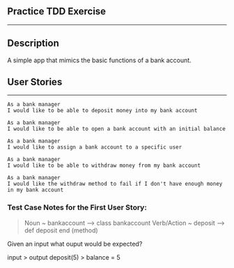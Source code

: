 Practice TDD Exercise
-----
-----
Description
------
A simple app that mimics the basic functions of a bank account.

User Stories
-----
-----
```
As a bank manager
I would like to be able to deposit money into my bank account

As a bank manager
I would like to be able to open a bank account with an initial balance

As a bank manager
I would like to assign a bank account to a specific user

As a bank manager
I would like to be able to withdraw money from my bank account

As a bank manager
I would like the withdraw method to fail if I don't have enough money in my bank account
```

### Test Case Notes for the First User Story:
> Noun ~ bankaccount --> class bankaccount
> Verb/Action ~ deposit --> def deposit end (method)

Given an input what ouput would be expected?

input       >   output
deposit(5)  >   balance = 5
